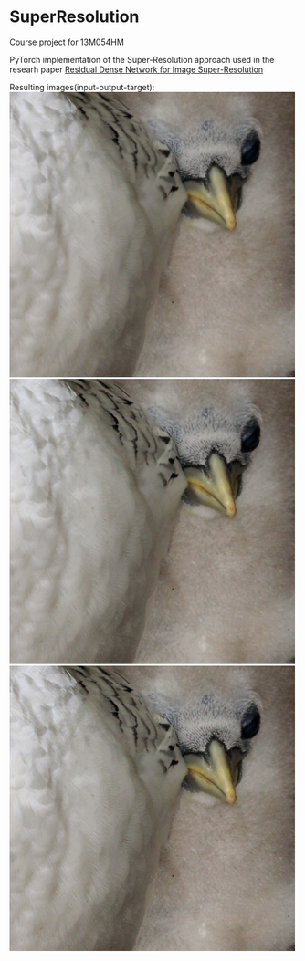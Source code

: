 # SuperResolution
Course project for 13М054НМ

PyTorch implementation of the Super-Resolution approach used in the researh paper [Residual Dense Network for Image Super-Resolution](https://arxiv.org/pdf/1802.08797.pdf)

Resulting images(input-output-target):
![input](https://github.com/mimaxjaksa/SuperResolution/blob/main/input.png)
![output](https://github.com/mimaxjaksa/SuperResolution/blob/main/output.png)
![target](https://github.com/mimaxjaksa/SuperResolution/blob/main/target.png)
